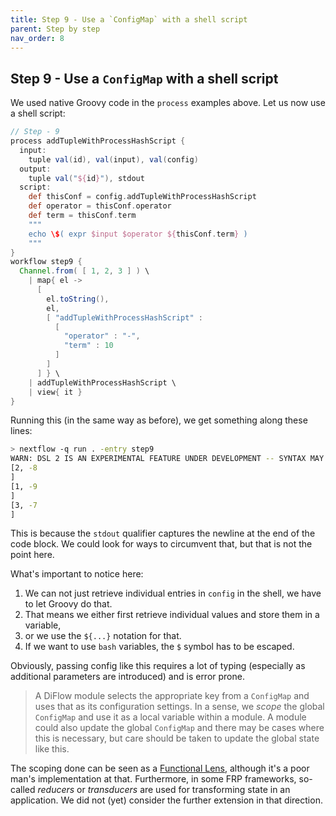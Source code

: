 ```yaml
---
title: Step 9 - Use a `ConfigMap` with a shell script
parent: Step by step
nav_order: 8
---
```


## Step 9 - Use a `ConfigMap` with a shell script

We used native Groovy code in the `process` examples above. Let us now
use a shell script:

``` groovy
// Step - 9
process addTupleWithProcessHashScript {
  input:
    tuple val(id), val(input), val(config)
  output:
    tuple val("${id}"), stdout
  script:
    def thisConf = config.addTupleWithProcessHashScript
    def operator = thisConf.operator
    def term = thisConf.term
    """
    echo \$( expr $input $operator ${thisConf.term} )
    """
}
workflow step9 {
  Channel.from( [ 1, 2, 3 ] ) \
    | map{ el ->
      [
        el.toString(),
        el,
        [ "addTupleWithProcessHashScript" :
          [
            "operator" : "-",
            "term" : 10
          ]
        ]
      ] } \
    | addTupleWithProcessHashScript \
    | view{ it }
}
```

Running this (in the same way as before), we get something along these
lines:

``` sh
> nextflow -q run . -entry step9
WARN: DSL 2 IS AN EXPERIMENTAL FEATURE UNDER DEVELOPMENT -- SYNTAX MAY CHANGE IN FUTURE RELEASE
[2, -8
]
[1, -9
]
[3, -7
]
```

This is because the `stdout` qualifier captures the newline at the end
of the code block. We could look for ways to circumvent that, but that
is not the point here.

What's important to notice here:

1.  We can not just retrieve individual entries in `config` in the
    shell, we have to let Groovy do that.
2.  That means we either first retrieve individual values and store them
    in a variable,
3.  or we use the `${...}` notation for that.
4.  If we want to use `bash` variables, the `$` symbol has to be
    escaped.

Obviously, passing config like this requires a lot of typing (especially
as additional parameters are introduced) and is error prone.

> A DiFlow module selects the appropriate key from a `ConfigMap` and
> uses that as its configuration settings. In a sense, we *scope* the
> global `ConfigMap` and use it as a local variable within a module. A
> module could also update the global `ConfigMap` and there may be cases
> where this is necessary, but care should be taken to update the global
> state like this.

The scoping done can be seen as a [Functional
Lens](https://medium.com/@dtipson/functional-lenses-d1aba9e52254),
although it's a poor man's implementation at that. Furthermore, in some
FRP frameworks, so-called *reducers* or *transducers* are used for
transforming state in an application. We did not (yet) consider the
further extension in that direction.

